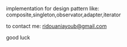 implementation for design pattern like: composite,singleton,observator,adapter,iterator


to contact me: ridouaniayoub@gmail.com

good luck

